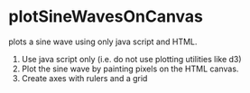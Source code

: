# plotSineWavesOnCanvas
 plots a sine wave using only java script and HTML.

1. Use java script only (i.e. do not use plotting utilities like d3)
2. Plot the sine wave by painting pixels on the HTML canvas.
3. Create axes with rulers and a grid

 

